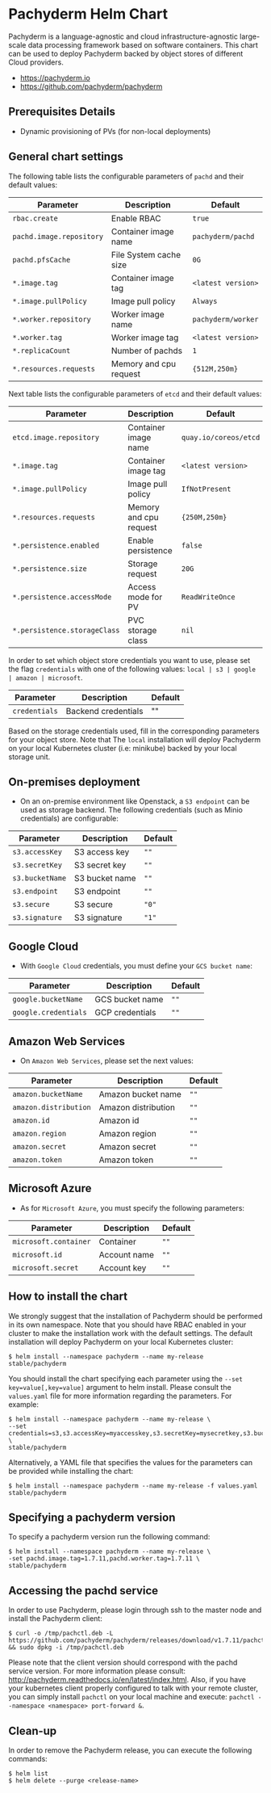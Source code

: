 Pachyderm Helm Chart
====================

Pachyderm is a language-agnostic and cloud infrastructure-agnostic large-scale data processing framework based on software containers. This chart can be used to deploy Pachyderm backed by object stores of different Cloud providers.

* https://pachyderm.io
* https://github.com/pachyderm/pachyderm


Prerequisites Details
---------------------

-	Dynamic provisioning of PVs (for non-local deployments)

General chart settings
----------------------

The following table lists the configurable parameters of `pachd` and their default values:

| Parameter                | Description           | Default           |
|--------------------------|-----------------------|-------------------|
| `rbac.create`            | Enable RBAC           | `true`            |
| `pachd.image.repository` | Container image name  | `pachyderm/pachd` |
| `pachd.pfsCache`         | File System cache size| `0G`              |
| `*.image.tag`            | Container image tag   | `<latest version>`|
| `*.image.pullPolicy`     | Image pull policy     | `Always`          |
| `*.worker.repository`    | Worker image name     | `pachyderm/worker`|
| `*.worker.tag`           | Worker image tag      | `<latest version>`|
| `*.replicaCount`         | Number of pachds      | `1`               |
| `*.resources.requests`   | Memory and cpu request| `{512M,250m}`     |


Next table lists the configurable parameters of `etcd` and their default values:

| Parameter                   | Description           | Default               |
|-----------------------------|-----------------------|-----------------------|
| `etcd.image.repository`     | Container image name  | `quay.io/coreos/etcd` |
| `*.image.tag`               | Container image tag   | `<latest version>`    |
| `*.image.pullPolicy`        | Image pull policy     | `IfNotPresent`        |
| `*.resources.requests`      | Memory and cpu request| `{250M,250m}`         |
| `*.persistence.enabled`     | Enable persistence    | `false`               |
| `*.persistence.size`        | Storage request       | `20G`                 |
| `*.persistence.accessMode`  | Access mode for PV    | `ReadWriteOnce`       |
| `*.persistence.storageClass`| PVC storage class     | `nil`                 |


In order to set which object store credentials you want to use, please set the flag `credentials` with one of the following values: `local | s3 | google | amazon | microsoft`.

| Parameter                | Description           | Default           |
|--------------------------|-----------------------|-------------------|
| `credentials`            | Backend credentials   | ""                |


Based on the storage credentials used, fill in the corresponding parameters for your object store. Note that The `local` installation will deploy Pachyderm on your local Kubernetes cluster (i.e: minikube) backed by your local storage unit. 


On-premises deployment
------------------------

- On an on-premise environment like Openstack, a `S3 endpoint` can be used as storage backend. The following credentials (such as Minio credentials) are configurable:

| Parameter                | Description           | Default           |
|--------------------------|-----------------------|-------------------|
| `s3.accessKey`           | S3 access key         | `""`              |
| `s3.secretKey`           | S3 secret key         | `""`              |
| `s3.bucketName`          | S3 bucket name        | `""`              |
| `s3.endpoint`            | S3 endpoint           | `""`              |
| `s3.secure`              | S3 secure             | `"0"`             |
| `s3.signature`           | S3 signature          | `"1"`             |


Google Cloud 
-------------

-	With `Google Cloud` credentials, you must define your `GCS bucket name`:

| Parameter                | Description           | Default           |
|--------------------------|-----------------------|-------------------|
| `google.bucketName`      | GCS bucket name       | `""`              |
| `google.credentials`     | GCP credentials       | `""`              |


Amazon Web Services
---------------------

-	On `Amazon Web Services`, please set the next values:

| Parameter                | Description           | Default           |
|--------------------------|-----------------------|-------------------|
| `amazon.bucketName`      | Amazon bucket name    | `""`              |
| `amazon.distribution`    | Amazon distribution   | `""`              |
| `amazon.id`              | Amazon id             | `""`              |
| `amazon.region`          | Amazon region         | `""`              |
| `amazon.secret`          | Amazon secret         | `""`              |
| `amazon.token`           | Amazon token          | `""`              |


Microsoft Azure
---------------------

-	As for `Microsoft Azure`, you must specify the following parameters:

| Parameter                | Description           | Default           |
|--------------------------|-----------------------|-------------------|
| `microsoft.container`    | Container             | `""`              |
| `microsoft.id`           | Account name          | `""`              |
| `microsoft.secret`       | Account key           | `""`              |


How to install the chart
------------------------

We strongly suggest that the installation of Pachyderm should be performed in its own namespace. Note that you should have RBAC enabled in your cluster to make the installation work with the default settings. The default installation will deploy Pachyderm on your local Kubernetes cluster:

```console
$ helm install --namespace pachyderm --name my-release stable/pachyderm
```

You should install the chart specifying each parameter using the `--set key=value[,key=value]` argument to helm install. Please consult the `values.yaml` file for more information regarding the parameters. For example:


```console
$ helm install --namespace pachyderm --name my-release \
--set credentials=s3,s3.accessKey=myaccesskey,s3.secretKey=mysecretkey,s3.bucketName=default_bucket,s3.endpoint=domain.subdomain:8080,etcd.persistence.enabled=true,etcd.persistence.accessMode=ReadWriteMany \
stable/pachyderm
```

Alternatively, a YAML file that specifies the values for the parameters can be provided while installing the chart:

```console
$ helm install --namespace pachyderm --name my-release -f values.yaml stable/pachyderm
```

Specifying a pachyderm version
------------------------

To specify a pachyderm version run the following command:

```console
$ helm install --namespace pachyderm --name my-release \
-set pachd.image.tag=1.7.11,pachd.worker.tag=1.7.11 \
stable/pachyderm
```

Accessing the pachd service
---------------------------

In order to use Pachyderm, please login through ssh to the master node and install the Pachyderm client:

```console
$ curl -o /tmp/pachctl.deb -L https://github.com/pachyderm/pachyderm/releases/download/v1.7.11/pachctl_1.7.11_amd64.deb && sudo dpkg -i /tmp/pachctl.deb
```

Please note that the client version should correspond with the pachd service version. For more information please consult: http://pachyderm.readthedocs.io/en/latest/index.html. Also, if you have your kubernetes client properly configured to talk with your remote cluster, you can simply install `pachctl` on your local machine and execute: `pachctl --namespace <namespace> port-forward &`.

Clean-up
-------

In order to remove the Pachyderm release, you can execute the following commands:

```console
$ helm list
$ helm delete --purge <release-name>
```
